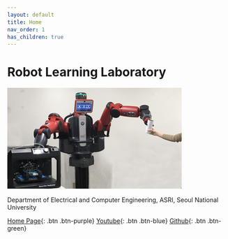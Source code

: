 ```yaml
---
layout: default
title: Home
nav_order: 1
has_children: true
---
```


# Robot Learning Laboratory

![](media/rllab_home.png)

Department of Electrical and Computer Engineering, ASRI, Seoul National University 

[Home Page](https://rllab.snu.ac.kr){: .btn  .btn-purple}
[Youtube](https://www.youtube.com/c/RobotLearningLaboratory){: .btn .btn-blue}
[Github](https://github.com/rllab-snu){: .btn .btn-green}

